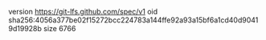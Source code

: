 version https://git-lfs.github.com/spec/v1
oid sha256:4056a377be02f15272bcc224783a144ffe92a93a15bf6a1cd40d90419d19928b
size 6766
